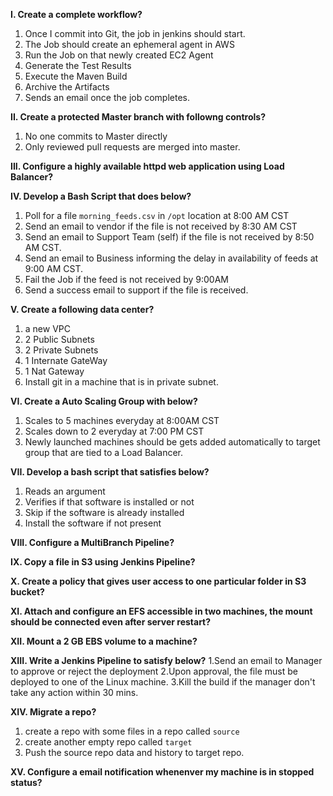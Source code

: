**I. Create a complete workflow?**
1. Once I commit into Git, the job in jenkins should start.
2. The Job should create an ephemeral agent in AWS
3. Run the Job on that newly created EC2 Agent
4. Generate the Test Results
5. Execute the Maven Build
6. Archive the Artifacts
7. Sends an email once the job completes.

**II. Create a protected Master branch with followng controls?**
1. No one commits to Master directly
2. Only reviewed pull requests are merged into master.

**III. Configure a highly available httpd web application using Load Balancer?**


**IV. Develop a Bash Script that does below?**
1. Poll for a file `morning_feeds.csv` in `/opt` location at 8:00 AM CST
2. Send an email to vendor if the file is not received by 8:30 AM CST
3. Send an email to Support Team (self) if the file is not received by 8:50 AM CST.
4. Send an email to Business informing the delay in availability of feeds at 9:00 AM CST.
5. Fail the Job if the feed is not received by 9:00AM
6. Send a success email to support if the file is received.

**V. Create a following data center?**
1. a new VPC
2. 2 Public Subnets
3. 2 Private Subnets
4. 1 Internate GateWay
5. 1 Nat Gateway
6. Install git in a machine that is in private subnet.


**VI. Create a Auto Scaling Group with below?**
1. Scales to 5 machines everyday at 8:00AM CST
2. Scales down to 2 everyday at 7:00 PM CST
3. Newly launched machines should be gets added automatically to target group that are tied to a Load Balancer.

**VII. Develop a bash script that satisfies below?**
1. Reads an argument
2. Verifies if that software is installed or not
3. Skip if the software is already installed
4. Install the software if not present

**VIII. Configure a MultiBranch Pipeline?**

**IX. Copy a file in S3 using Jenkins Pipeline?**

**X. Create a policy that gives user access to one particular folder in S3 bucket?**

**XI. Attach and configure an EFS accessible in two machines, the mount should be connected even after server restart?**

**XII. Mount a 2 GB EBS volume to a machine?**

**XIII. Write a Jenkins Pipeline to satisfy below?**
1.Send an email to Manager to approve or reject the deployment
2.Upon approval, the file must be deployed to one of the Linux machine.
3.Kill the build if the manager don't take any action within 30 mins.


**XIV. Migrate a repo?**
1. create a repo with some files in a repo called `source`
2. create another empty repo called `target`
3. Push the source repo data and history to target repo.

**XV. Configure a email notification whenenver my machine is in stopped status?**
